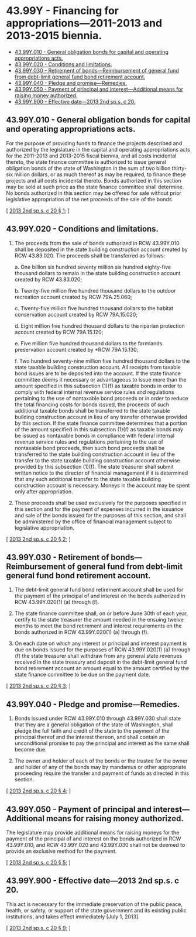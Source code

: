 # 43.99Y - Financing for appropriations—2011-2013 and 2013-2015 biennia.
* [43.99Y.010 - General obligation bonds for capital and operating appropriations acts.](#4399y010---general-obligation-bonds-for-capital-and-operating-appropriations-acts)
* [43.99Y.020 - Conditions and limitations.](#4399y020---conditions-and-limitations)
* [43.99Y.030 - Retirement of bonds—Reimbursement of general fund from debt-limit general fund bond retirement account.](#4399y030---retirement-of-bondsreimbursement-of-general-fund-from-debt-limit-general-fund-bond-retirement-account)
* [43.99Y.040 - Pledge and promise—Remedies.](#4399y040---pledge-and-promiseremedies)
* [43.99Y.050 - Payment of principal and interest—Additional means for raising money authorized.](#4399y050---payment-of-principal-and-interestadditional-means-for-raising-money-authorized)
* [43.99Y.900 - Effective date—2013 2nd sp.s. c 20.](#4399y900---effective-date2013-2nd-sps-c-20)
## 43.99Y.010 - General obligation bonds for capital and operating appropriations acts.
For the purpose of providing funds to finance the projects described and authorized by the legislature in the capital and operating appropriations acts for the 2011-2013 and 2013-2015 fiscal biennia, and all costs incidental thereto, the state finance committee is authorized to issue general obligation bonds of the state of Washington in the sum of two billion thirty-six million dollars, or as much thereof as may be required, to finance these projects and all costs incidental thereto. Bonds authorized in this section may be sold at such price as the state finance committee shall determine. No bonds authorized in this section may be offered for sale without prior legislative appropriation of the net proceeds of the sale of the bonds.

\[ [2013 2nd sp.s. c 20 § 1](https://lawfilesext.leg.wa.gov/biennium/2013-14/Pdf/Bills/Session%20Laws/Senate/5036-S.SL.pdf?cite=2013%202nd%20sp.s.%20c%2020%20§%201); \]

## 43.99Y.020 - Conditions and limitations.
1. The proceeds from the sale of bonds authorized in RCW 43.99Y.010 shall be deposited in the state building construction account created by RCW 43.83.020. The proceeds shall be transferred as follows:

   a. One billion six hundred seventy million six hundred eighty-five thousand dollars to remain in the state building construction account created by RCW 43.83.020;

   b. Twenty-five million five hundred thousand dollars to the outdoor recreation account created by RCW 79A.25.060;

   c. Twenty-five million five hundred thousand dollars to the habitat conservation account created by RCW 79A.15.020;

   d. Eight million five hundred thousand dollars to the riparian protection account created by RCW 79A.15.120;

   e. Five million five hundred thousand dollars to the farmlands preservation account created by *RCW 79A.15.130;

   f. Two hundred seventy-nine million five hundred thousand dollars to the state taxable building construction account. All receipts from taxable bond issues are to be deposited into the account. If the state finance committee deems it necessary or advantageous to issue more than the amount specified in this subsection (1)(f) as taxable bonds in order to comply with federal internal revenue service rules and regulations pertaining to the use of nontaxable bond proceeds or in order to reduce the total financing costs for bonds issued, the proceeds of such additional taxable bonds shall be transferred to the state taxable building construction account in lieu of any transfer otherwise provided by this section. If the state finance committee determines that a portion of the amount specified in this subsection (1)(f) as taxable bonds may be issued as nontaxable bonds in compliance with federal internal revenue service rules and regulations pertaining to the use of nontaxable bond proceeds, then such bond proceeds shall be transferred to the state building construction account in lieu of the transfer to the state taxable building construction account otherwise provided by this subsection (1)(f). The state treasurer shall submit written notice to the director of financial management if it is determined that any such additional transfer to the state taxable building construction account is necessary. Moneys in the account may be spent only after appropriation.

2. These proceeds shall be used exclusively for the purposes specified in this section and for the payment of expenses incurred in the issuance and sale of the bonds issued for the purposes of this section, and shall be administered by the office of financial management subject to legislative appropriation.

\[ [2013 2nd sp.s. c 20 § 2](https://lawfilesext.leg.wa.gov/biennium/2013-14/Pdf/Bills/Session%20Laws/Senate/5036-S.SL.pdf?cite=2013%202nd%20sp.s.%20c%2020%20§%202); \]

## 43.99Y.030 - Retirement of bonds—Reimbursement of general fund from debt-limit general fund bond retirement account.
1. The debt-limit general fund bond retirement account shall be used for the payment of the principal of and interest on the bonds authorized in RCW 43.99Y.020(1) (a) through (f).

2. The state finance committee shall, on or before June 30th of each year, certify to the state treasurer the amount needed in the ensuing twelve months to meet the bond retirement and interest requirements on the bonds authorized in RCW 43.99Y.020(1) (a) through (f).

3. On each date on which any interest or principal and interest payment is due on bonds issued for the purposes of RCW 43.99Y.020(1) (a) through (f) the state treasurer shall withdraw from any general state revenues received in the state treasury and deposit in the debt-limit general fund bond retirement account an amount equal to the amount certified by the state finance committee to be due on the payment date.

\[ [2013 2nd sp.s. c 20 § 3](https://lawfilesext.leg.wa.gov/biennium/2013-14/Pdf/Bills/Session%20Laws/Senate/5036-S.SL.pdf?cite=2013%202nd%20sp.s.%20c%2020%20§%203); \]

## 43.99Y.040 - Pledge and promise—Remedies.
1. Bonds issued under RCW 43.99Y.010 through 43.99Y.030 shall state that they are a general obligation of the state of Washington, shall pledge the full faith and credit of the state to the payment of the principal thereof and the interest thereon, and shall contain an unconditional promise to pay the principal and interest as the same shall become due.

2. The owner and holder of each of the bonds or the trustee for the owner and holder of any of the bonds may by mandamus or other appropriate proceeding require the transfer and payment of funds as directed in this section.

\[ [2013 2nd sp.s. c 20 § 4](https://lawfilesext.leg.wa.gov/biennium/2013-14/Pdf/Bills/Session%20Laws/Senate/5036-S.SL.pdf?cite=2013%202nd%20sp.s.%20c%2020%20§%204); \]

## 43.99Y.050 - Payment of principal and interest—Additional means for raising money authorized.
The legislature may provide additional means for raising moneys for the payment of the principal of and interest on the bonds authorized in RCW 43.99Y.010, and RCW 43.99Y.020 and 43.99Y.030 shall not be deemed to provide an exclusive method for the payment.

\[ [2013 2nd sp.s. c 20 § 5](https://lawfilesext.leg.wa.gov/biennium/2013-14/Pdf/Bills/Session%20Laws/Senate/5036-S.SL.pdf?cite=2013%202nd%20sp.s.%20c%2020%20§%205); \]

## 43.99Y.900 - Effective date—2013 2nd sp.s. c 20.
This act is necessary for the immediate preservation of the public peace, health, or safety, or support of the state government and its existing public institutions, and takes effect immediately [July 1, 2013].

\[ [2013 2nd sp.s. c 20 § 9](https://lawfilesext.leg.wa.gov/biennium/2013-14/Pdf/Bills/Session%20Laws/Senate/5036-S.SL.pdf?cite=2013%202nd%20sp.s.%20c%2020%20§%209); \]

